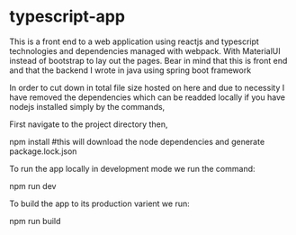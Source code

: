 # typescript-app
This is a front end to a web application using reactjs and typescript technologies and dependencies managed with webpack. With MaterialUI instead of bootstrap to lay out the pages. Bear in mind that this is front end and that the backend I wrote in java using spring boot framework

In order to cut down in total file size hosted on here and due to necessity I have removed the dependencies which can be readded locally if you have nodejs installed simply by the commands,

First navigate to the project directory then,

  npm install #this will download the node dependencies and generate package.lock.json
  
To run the app locally in development mode we run the command:

  npm run dev

To build the app to its production varient we run:

  npm run build
